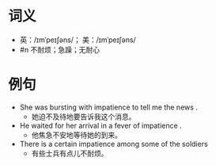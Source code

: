 # 词义
- 英：/ɪmˈpeɪʃəns/； 美：/ɪmˈpeɪʃəns/
- #n 不耐烦；急躁；无耐心
# 例句
- She was bursting with impatience to tell me the news .
	- 她迫不及待地要告诉我这个消息。
- He waited for her arrival in a fever of impatience .
	- 他焦急不安地等待她的到来。
- There is a certain impatience among some of the soldiers
	- 有些士兵有点儿不耐烦。
